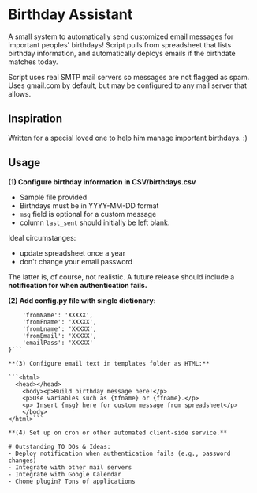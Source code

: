 # Birthday Assistant
A small system to automatically send customized email messages for important peoples' birthdays! Script pulls from spreadsheet that lists birthday information, and automatically deploys emails if the birthdate matches today. 

Script uses real SMTP mail servers so messages are not flagged as spam. Uses gmail.com by default, but may be configured to any mail server that allows. 

## Inspiration
Written for a special loved one to help him manage important birthdays. :)

## Usage
**(1) Configure birthday information in CSV/birthdays.csv**

- Sample file provided
- Birthdays must be in YYYY-MM-DD format
- `msg` field is optional for a custom message
- column `last_sent` should initially be left blank. 

Ideal circumstanges: 
- update spreadsheet once a year
- don't change your email password

The latter is, of course, not realistic. A future release should include a **notification for when authentication fails.**

**(2) Add config.py file with single dictionary:**

```sender_info = {
    'fromName': 'XXXXX',
    'fromFname': 'XXXXX',
    'fromLname': 'XXXXX',
    'fromEmail': 'XXXXX',
    'emailPass': 'XXXXX'
}```

**(3) Configure email text in templates folder as HTML:**

```<html>
  <head></head>
    <body><p>Build birthday message here!</p>
    <p>Use variables such as {tfname} or {ffname}.</p>
    <p> Insert {msg} here for custom message from spreadsheet</p>
    </body>
</html>```

**(4) Set up on cron or other automated client-side service.**

# Outstanding TO DOs & Ideas:
- Deploy notification when authentication fails (e.g., password changes)
- Integrate with other mail servers
- Integrate with Google Calendar
- Chome plugin? Tons of applications